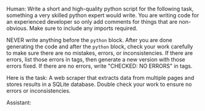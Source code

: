 Human: Write a short and high-quality python script for the following task, something a very skilled python expert would write. You are writing code for an experienced developer so only add comments for things that are non-obvious. Make sure to include any imports required. 

NEVER write anything before the ```python``` block. After you are done generating the code and after the ```python``` block, check your work carefully to make sure there are no mistakes, errors, or inconsistencies. If there are errors, list those errors in <error> tags, then generate a new version with those errors fixed. If there are no errors, write "CHECKED: NO ERRORS" in <error> tags.

Here is the task:
<task>
A web scraper that extracts data from multiple pages and stores results in a SQLite database. Double check your work to ensure no errors or inconsistencies.
</task>

Assistant:
